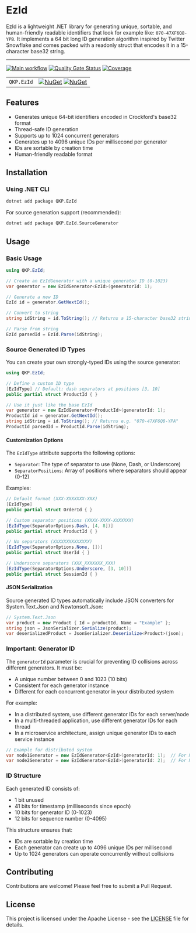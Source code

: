 # EzId

EzId is a lightweight .NET library for generating unique, sortable, and human-friendly readable identifiers that look for example like: `070-47XF6Q8-YPB`. It implements a 64 bit long ID generation algorithm inspired by Twitter Snowflake and comes packed with a readonly struct that encodes it in a 15-character base32 string.

---

[![Main workflow](https://github.com/qkhaipham/ezid/actions/workflows/main.yml/badge.svg)](https://github.com/qkhaipham/ezid/actions/workflows/main.yml)
[![Quality Gate Status](https://sonarcloud.io/api/project_badges/measure?project=qkhaipham_EzId&metric=alert_status)](https://sonarcloud.io/summary/new_code?id=qkhaipham_EzId)
[![Coverage](https://sonarcloud.io/api/project_badges/measure?project=qkhaipham_EzId&metric=coverage)](https://sonarcloud.io/component_measures?id=qkhaipham_EzId&metric=coverage)

| | |
|---|---|
| `QKP.EzId` | [![NuGet](https://img.shields.io/nuget/v/QKP.EzId.svg)](https://www.nuget.org/packages/QKP.EzId/) [![NuGet](https://img.shields.io/nuget/dt/QKP.EzId.svg)](https://www.nuget.org/packages/QKP.EzId/) |

## Features

- Generates unique 64-bit identifiers encoded in Crockford's base32 format
- Thread-safe ID generation
- Supports up to 1024 concurrent generators
- Generates up to 4096 unique IDs per millisecond per generator
- IDs are sortable by creation time
- Human-friendly readable format

## Installation

### Using .NET CLI

```bash
dotnet add package QKP.EzId
```

For source generation support (recommended):
```bash
dotnet add package QKP.EzId.SourceGenerator
```

## Usage

### Basic Usage

```csharp
using QKP.EzId;

// Create an EzIdGenerator with a unique generator ID (0-1023)
var generator = new EzIdGenerator<EzId>(generatorId: 1);

// Generate a new ID
EzId id = generator.GetNextId();

// Convert to string
string idString = id.ToString(); // Returns a 15-character base32 string eg. "070-47XF6Q8-YPA"

// Parse from string
EzId parsedId = EzId.Parse(idString);
```

### Source Generated ID Types

You can create your own strongly-typed IDs using the source generator:

```csharp
using QKP.EzId;

// Define a custom ID type
[EzIdType] // Default: dash separators at positions [3, 10]
public partial struct ProductId { }

// Use it just like the base EzId
var generator = new EzIdGenerator<ProductId>(generatorId: 1);
ProductId id = generator.GetNextId();
string idString = id.ToString(); // Returns e.g. "070-47XF6Q8-YPA"
ProductId parsedId = ProductId.Parse(idString);
```

#### Customization Options

The `EzIdType` attribute supports the following options:

- `Separator`: The type of separator to use (None, Dash, or Underscore)
- `SeparatorPositions`: Array of positions where separators should appear (0-12)

Examples:

```csharp
// Default format (XXX-XXXXXXX-XXX)
[EzIdType]
public partial struct OrderId { }

// Custom separator positions (XXXX-XXXX-XXXXXXX)
[EzIdType(SeparatorOptions.Dash, [4, 8])]
public partial struct ProductId { }

// No separators (XXXXXXXXXXXXXX)
[EzIdType(SeparatorOptions.None, [])]
public partial struct UserId { }

// Underscore separators (XXX_XXXXXXX_XXX)
[EzIdType(SeparatorOptions.Underscore, [3, 10])]
public partial struct SessionId { }
```

#### JSON Serialization

Source generated ID types automatically include JSON converters for System.Text.Json and Newtonsoft.Json:

```csharp
// System.Text.Json
var product = new Product { Id = productId, Name = "Example" };
string json = JsonSerializer.Serialize(product);
var deserializedProduct = JsonSerializer.Deserialize<Product>(json);
```

### Important: Generator ID

The `generatorId` parameter is crucial for preventing ID collisions across different generators. It must be:

- A unique number between 0 and 1023 (10 bits)
- Consistent for each generator instance
- Different for each concurrent generator in your distributed system

For example:
- In a distributed system, use different generator IDs for each server/node
- In a multi-threaded application, use different generator IDs for each thread
- In a microservice architecture, assign unique generator IDs to each service instance

```csharp
// Example for distributed system
var node1Generator = new EzIdGenerator<EzId>(generatorId: 1);  // For Node 1
var node2Generator = new EzIdGenerator<EzId>(generatorId: 2);  // For Node 2
```

### ID Structure

Each generated ID consists of:
- 1 bit unused
- 41 bits for timestamp (milliseconds since epoch)
- 10 bits for generator ID (0-1023)
- 12 bits for sequence number (0-4095)

This structure ensures that:
- IDs are sortable by creation time
- Each generator can create up to 4096 unique IDs per millisecond
- Up to 1024 generators can operate concurrently without collisions

## Contributing

Contributions are welcome! Please feel free to submit a Pull Request.

## License

This project is licensed under the Apache License - see the [LICENSE](LICENSE) file for details.
